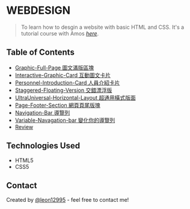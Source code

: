 # WEBDESIGN

> To learn how to desgin a website with basic HTML and CSS.
> It's a tutorial course with Amos [_here_](https://www.youtube.com/channel/UCQfjTYYrqxPg5LJmDBUesbQ). <!-- If you have the project hosted somewhere, include the link here. -->

## Table of Contents

- [Graphic-Full-Page 圖文滿版區塊](Graphic-Full-Page/#fullPage.html)<br />
- [Interactive-Graphic-Card 互動圖文卡片](Interactive-Graphic-Card/Card.html)
- [Personnel-Introduction-Card 人員介紹卡片](Personnel-Introduction-Card/card.html)
- [Staggered-Floating-Version 交錯漂浮版](Staggered-Floating-Version/FloatVersion.html)
- [UltraUniversal-Horizontal-Layout 超通用橫式版面](UltraUniversal-Horizontal-Layout/page.html)
- [Page-Footer-Section 網頁頁尾版塊 ](Page-Footer-Section/index.html)
- [Navigation-Bar 導覽列](Navigation-Bar/navigationBar.html)
- [Variable-Navagation-bar 變化你的導覽列 ](Variable-Navagation-bar)
- [Review](Review)
<!-- * [License](#license) -->

## Technologies Used

- HTML5
- CSS5

## Contact

Created by [@leon12995](https://github.com/leon12995) - feel free to contact me!

<!-- Optional -->
<!-- ## License -->
<!-- This project is open source and available under the [... License](). -->

<!-- You don't have to include all sections - just the one's relevant to your project -->
